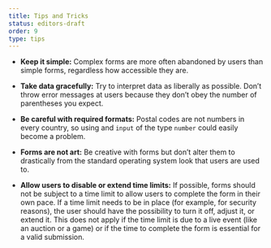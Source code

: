 ```yaml
---
title: Tips and Tricks
status: editors-draft
order: 9
type: tips
---
```


* **Keep it simple:** Complex forms are more often abandoned by users than simple forms, regardless how accessible they are.

* **Take data gracefully:** Try to interpret data as liberally as possible. Don’t throw error messages at users because they don’t obey the number of parentheses you expect.

* **Be careful with required formats:** Postal codes are not numbers in every country, so using and `input` of the type `number` could easily become a problem.

* **Forms are not art:** Be creative with forms but don’t alter them to drastically from the standard operating system look that users are used to.

* **Allow users to disable or extend time limits:** If possible, forms should not be subject to a time limit to allow users to complete the form in their own pace. If a time limit needs to be in place (for example, for security reasons), the user should have the possibility to turn it off, adjust it, or extend it. This does not apply if the time limit is due to a live event (like an auction or a game) or if the time to complete the form is essential for a valid submission.
